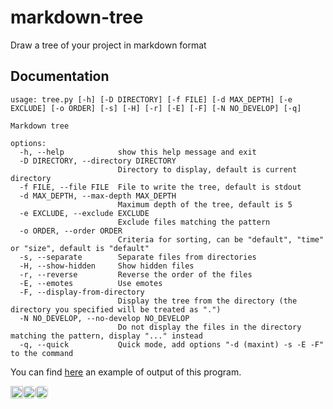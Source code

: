 # markdown-tree
Draw a tree of your project in markdown format

## Documentation

```
usage: tree.py [-h] [-D DIRECTORY] [-f FILE] [-d MAX_DEPTH] [-e EXCLUDE] [-o ORDER] [-s] [-H] [-r] [-E] [-F] [-N NO_DEVELOP] [-q]

Markdown tree

options:
  -h, --help            show this help message and exit
  -D DIRECTORY, --directory DIRECTORY
                        Directory to display, default is current directory
  -f FILE, --file FILE  File to write the tree, default is stdout
  -d MAX_DEPTH, --max-depth MAX_DEPTH
                        Maximum depth of the tree, default is 5
  -e EXCLUDE, --exclude EXCLUDE
                        Exclude files matching the pattern
  -o ORDER, --order ORDER
                        Criteria for sorting, can be "default", "time" or "size", default is "default"
  -s, --separate        Separate files from directories
  -H, --show-hidden     Show hidden files
  -r, --reverse         Reverse the order of the files
  -E, --emotes          Use emotes
  -F, --display-from-directory
                        Display the tree from the directory (the directory you specified will be treated as ".")
  -N NO_DEVELOP, --no-develop NO_DEVELOP
                        Do not display the files in the directory matching the pattern, display "..." instead
  -q, --quick           Quick mode, add options "-d (maxint) -s -E -F" to the command

```

You can find [here](https://github.com/theodubus/UTC-IA01) an example of output of this program.

<div align="right" style="display: flex">
   <img src="https://api.visitorbadge.io/api/visitors?path=https%3A%2F%2Fgithub.com%2FTh3o-D%2Fmarkdown-tree&countColor=%231182c2" height="20"/>
   <a href="https://github.com/theodubus" alt="https://github.com/theodubus"><img height="20" style="border-radius: 5px" src="https://img.shields.io/static/v1?style=for-the-badge&label=CREE%20PAR&message=theo d&color=1182c2"></a>
   <a href="LICENSE" alt="license"><img style="border-radius: 5px" height="20" src="https://img.shields.io/static/v1?style=for-the-badge&label=LICENCE&message=MIT&color=1182c2"></a>
</div>
